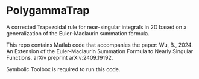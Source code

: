 # PolygammaTrap
A corrected Trapezoidal rule for near-singular integrals in 2D based on a generalization of the Euler-Maclaurin summation formula.

This repo contains Matlab code that accompanies the paper:
      Wu, B., 2024. An Extension of the Euler-Maclaurin Summation Formula to Nearly Singular Functions. arXiv preprint arXiv:2409.19192.

Symbolic Toolbox is required to run this code.
